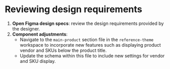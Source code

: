 # Reviewing design requirements

1. **Open Figma design specs**: review the design requirements provided by the designer.
2. **Component adjustments**:
    - Navigate to the `main-product` section file in the `reference-theme` workspace to incorporate new features such as displaying product vendor and SKUs below the product title.
    - Update the schema within this file to include new settings for vendor and SKU display.
